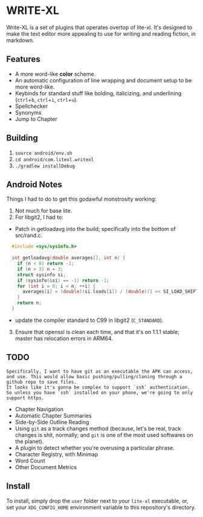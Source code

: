 # WRITE-XL

Write-XL is a set of plugins that operates overtop of lite-xl. It's designed to make the text editor more appealing to use for writing and reading fiction, in markdown.

## Features

* A more word-like **color** scheme.
* An automatic configuration of line wrapping and document setup to be more word-like.
* Keybinds for standard stuff like bolding, italicizing, and underlining (`ctrl`+`b`, `ctrl`+`i`, `ctrl`+`u`).
* Spellchecker
* Synonyms
* Jump to Chapter

## Building

1. `source android/env.sh`
2. `cd android/com.litexl.writexl`
3. `./gradlew installDebug`

## Android Notes

Things I had to do to get this godawful monstrosity working:

1. Not much for base lite.
2. For libgit2, I had to:
  * Patch in getloadavg into the build; specifically into the bottom of src/rand.c.
  
  ```c
    #include <sys/sysinfo.h>
    
    int getloadavg(double averages[], int n) {
      if (n < 0) return -1;
      if (n > 3) n = 3;
      struct sysinfo si;
      if (sysinfo(&si) == -1) return -1;
      for (int i = 0; i < n; ++i) {
        averages[i] = (double)(si.loads[i]) / (double)(1 << SI_LOAD_SHIFT);
      }
      return n;
    }
  ```
  * update the compiler standard to C99 in libgit2 (`C_STANDARD`).
3. Ensure that openssl is clean each time, and that it's on 1.1.1 stable; master has relocation errors in ARM64.

## TODO

	Specifically, I want to have git as an executable the APK can access, and use. This would allow basic pushing/pulling/cloning through a github repo to save files.
	It looks like it's gonna be complex to support `ssh` authentication. So unless you have `ssh` installed on your phone, we're going to only support https.
* Chapter Navigation
* Automatic Chapter Summaries
* Side-by-Side Outline Reading
* Using `git` as a track changes method (because, let's be real, track changes is shit, normally; and `git` is one of the most used softwares on the planet).
* A plugin to detect whether you're overusing a particular phrase.
* Character Registry, with Minimap
* Word Count
* Other Document Metrics

## Install
 
To install, simply drop the `user` folder next to your `lite-xl` executable, or, set your `XDG_CONFIG_HOME` environment variable to this repository's directory.
